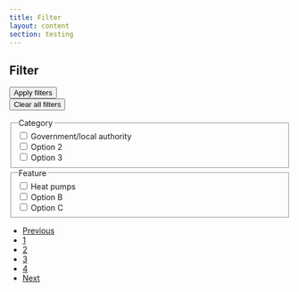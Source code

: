 ```yaml
---
title: Filter
layout: content
section: testing
---
```


<div id="task-wrap">
  <div class="filter-wrapper">
    <div class="filter">
      <div class="filter-header">
        <div class="filter-header-title">
          <h2 class="h4">Filter</h2>
        </div>
        <button id="apply" type="button" class="btn btn-primary btn-sm">Apply filters</button>
      </div>
      <div class="filter-content">
        <div class="filter-selected">
          <button class="clear-filters link" href="">Clear all filters</button>
          <ul class="filter-tags">
          </ul>
        </div>
        <div class="filter-options">
          <div class="form-group">
            <fieldset class="fieldset">
              <legend role="button" class="fieldset-legend h6" tabindex="0" data-bs-toggle="collapse" data-bs-target="#checkboxes1" aria-expanded="true" aria-controls="collapseExample">Category</legend>
              <div id="checkboxes1" class="checkboxes show">
                <div class="form-check">
                  <input class="form-check-input" type="checkbox" value="1-1" id="cat1-1">
                  <label class="form-check-label" for="cat1-1">
                    Government/local authority
                  </label>
                </div>
                <div class="form-check">
                  <input class="form-check-input" type="checkbox" value="1-2" id="cat1-2">
                  <label class="form-check-label" for="cat1-2">
                    Option 2
                  </label>
                </div>
                <div class="form-check">
                  <input class="form-check-input" type="checkbox" value="1-3" id="cat1-3">
                  <label class="form-check-label" for="cat1-3">
                    Option 3
                  </label>
                </div>
              </div>
            </fieldset>
          </div>
          <div class="form-group">
            <fieldset class="fieldset">
              <legend role="button" class="fieldset-legend h6" tabindex="0" data-bs-toggle="collapse" data-bs-target="#checkboxes2" aria-expanded="false" aria-controls="collapseExample">Feature</legend>
              <div id="checkboxes2" class="checkboxes show">
                <div class="form-check">
                  <input class="form-check-input" type="checkbox" value="2-1" id="cat2-1" >
                  <label class="form-check-label" for="cat2-1">
                    Heat pumps
                  </label>
                </div>
                <div class="form-check">
                  <input class="form-check-input" type="checkbox" value="2-2" id="cat2-2">
                  <label class="form-check-label" for="cat2-2">
                    Option B
                  </label>
                </div>
                <div class="form-check">
                  <input class="form-check-input" type="checkbox" value="2-3" id="cat2-3">
                  <label class="form-check-label" for="cat2-3">
                    Option C
                  </label>
                </div>
              </div>
            </fieldset>
          </div>
        </div>
      </div>
    </div>
    <div class="filter-results">
      <div class="results"></div>
      <nav aria-label="Page navigation example">
        <ul class="pagination">
          <li class="page-item"><a class="page-link" href="javascript:void(0);" id="prev-page">Previous</a></li>
          <li class="page-item"><a class="page-link" href="#" data-page="1">1</a></li>
          <li class="page-item"><a class="page-link" href="#" data-page="2">2</a></li>
          <li class="page-item"><a class="page-link" href="#" data-page="3">3</a></li>
          <li class="page-item"><a class="page-link" href="#" data-page="4">4</a></li>
          <li class="page-item"><a class="page-link" href="#" id="next-page">Next</a></li>
        </ul>
      </nav>
    </div>
  </div>

 <script>
  document.querySelector('#primary-nav').style.display = 'none';
  document.getElementById('test-nav').style.display = 'block';
  document.getElementById('test-back').href = '/testing/question.html';
  document.getElementById('test-next').href = '/testing/login.html';
  document.getElementById('sidebar').style.display = 'none';
</script>
</div>
